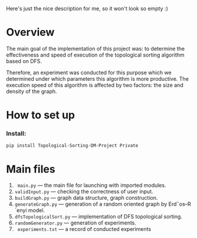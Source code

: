 Here's just the nice description for me, so it won't look so empty :)

# Overview
The main goal of the implementation of this project was: to determine the effectiveness and speed of execution of the topological sorting algorithm
based on DFS. 

Therefore, an experiment was conducted for this purpose
which we determined under which parameters this algorithm is more productive. The execution speed of this algorithm is affected by two factors: the size and density of the graph. 

# How to set up
### Install:
`pip install Topological-Sorting-DM-Project
Private`


# Main files
1. ` main.py` — the main file for launching with imported modules.
2. `validInput.py` — checking the correctness of user input.
3. `buildGraph.py` — graph data structure, graph construction.
4. `generateGraph.py` — generation of a random oriented graph by
Erd˝os–R´enyi model.
5. `dfsTopologicalSort.py` — implementation of DFS topological sorting.
6. `randomGenerator.py` — generation of experiments.
7. ` experiments.txt` — a record of conducted experiments




